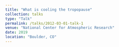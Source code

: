 ```yaml
---
title: "What is cooling the tropopause"
collection: talks
type: "Talk"
permalink: /talks/2012-03-01-talk-1
venue: "National Center for Atmospheric Research"
date: 2019
location: "Boulder, CO"
---
```



